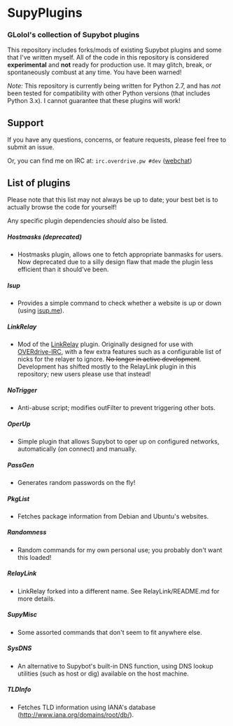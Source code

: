 # SupyPlugins
### GLolol's collection of Supybot plugins

This repository includes forks/mods of existing Supybot plugins and some that I've written myself. All of the code in this repository is considered **experimental** and **not** ready for production use. It may glitch, break, or spontaneously combust at any time. You have been warned!

*Note:* This repository is currently being written for Python 2.7, and has *not* been tested for compatibility with other Python versions (that includes Python 3.x). I cannot guarantee that these plugins will work!

## Support
If you have any questions, concerns, or feature requests, please feel free to submit an issue. 

Or, you can find me on IRC at: ``irc.overdrive.pw #dev`` ([webchat](http://webchat.overdrive.pw/?channels=dev))

## List of plugins
Please note that this list may not always be up to date; your best bet is to actually browse the code for yourself!

Any specific plugin dependencies *should* also be listed.

##### Hostmasks *(deprecated)*
- Hostmasks plugin, allows one to fetch appropriate banmasks for users. Now deprecated due to a silly design flaw that made the plugin less efficient than it should've been.
  
##### Isup
- Provides a simple command to check whether a website is up or down (using [isup.me](http://isup.me)).

##### LinkRelay
- Mod of the [LinkRelay](https://github.com/ProgVal/Supybot-plugins/tree/master/LinkRelay) plugin. Originally designed for use with [OVERdrive-IRC](http://overdrive.pw/), with a few extra features such as a configurable list of nicks for the relayer to ignore. ~~No longer in active development~~. Development has shifted mostly to the RelayLink plugin in this repository; new users please use that instead!

##### NoTrigger
- Anti-abuse script; modifies outFilter to prevent triggering other bots.

##### OperUp
- Simple plugin that allows Supybot to oper up on configured networks, automatically (on connect) and manually.

##### PassGen
- Generates random passwords on the fly!

##### PkgList
- Fetches package information from Debian and Ubuntu's websites.

##### Randomness
- Random commands for my own personal use; you probably don't want this 
loaded!

##### RelayLink
- LinkRelay forked into a different name. See RelayLink/README.md for more details.

##### SupyMisc
- Some assorted commands that don't seem to fit anywhere else.

##### SysDNS
- An alternative to Supybot's built-in DNS function, using DNS lookup utilities (such as host or dig) available on the host machine.

##### TLDInfo
- Fetches TLD information using IANA's database (http://www.iana.org/domains/root/db/).
